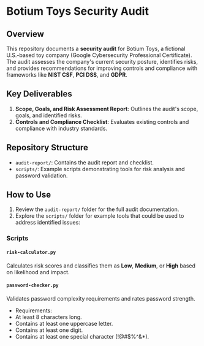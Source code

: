 # Botium Toys Security Audit  

## Overview  
This repository documents a **security audit** for Botium Toys, a fictional U.S.-based toy company (Google Cybersecurity Professional Certificate). The audit assesses the company's current security posture, identifies risks, and provides recommendations for improving controls and compliance with frameworks like **NIST CSF**, **PCI DSS**, and **GDPR**.  

## Key Deliverables  
1. **Scope, Goals, and Risk Assessment Report**: Outlines the audit's scope, goals, and identified risks.  
2. **Controls and Compliance Checklist**: Evaluates existing controls and compliance with industry standards.  

## Repository Structure  
- `audit-report/`: Contains the audit report and checklist.  
- `scripts/`: Example scripts demonstrating tools for risk analysis and password validation.  

## How to Use  
1. Review the `audit-report/` folder for the full audit documentation.  
2. Explore the `scripts/` folder for example tools that could be used to address identified issues:  

### Scripts  
#### `risk-calculator.py`  
Calculates risk scores and classifies them as **Low**, **Medium**, or **High** based on likelihood and impact.  

#### `password-checker.py`
Validates password complexity requirements and rates password strength.

- Requirements:
- At least 8 characters long.
- Contains at least one uppercase letter.
- Contains at least one digit.
- Contains at least one special character (!@#$%^&*).
